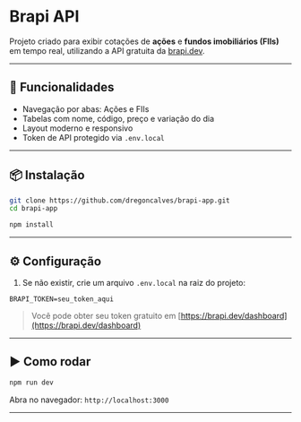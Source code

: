 # Brapi API

Projeto criado para exibir cotações de **ações** e **fundos imobiliários (FIIs)** em tempo real, utilizando a API gratuita da [brapi.dev](https://brapi.dev).

---

## 🚀 Funcionalidades

- Navegação por abas: Ações e FIIs
- Tabelas com nome, código, preço e variação do dia
- Layout moderno e responsivo
- Token de API protegido via `.env.local`

---

## 📦 Instalação

```bash
git clone https://github.com/dregoncalves/brapi-app.git
cd brapi-app

npm install
```

---

## ⚙️ Configuração

1. Se não existir, crie um arquivo `.env.local` na raiz do projeto:

```
BRAPI_TOKEN=seu_token_aqui
```

> Você pode obter seu token gratuito em [https://brapi.dev/dashboard](https://brapi.dev/dashboard)

---

## ▶️ Como rodar

```bash
npm run dev
```

Abra no navegador:
`http://localhost:3000`

---
